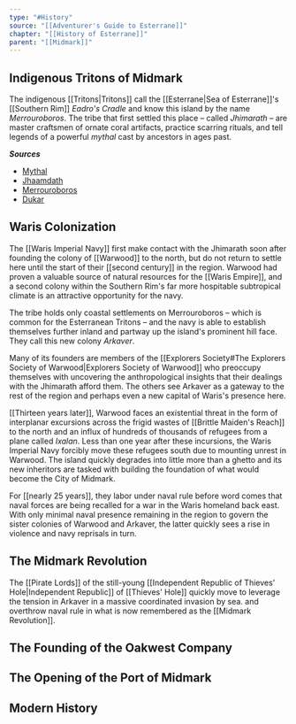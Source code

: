 ```yaml
---
type: "#History"
source: "[[Adventurer's Guide to Esterrane]]"
chapter: "[[History of Esterrane]]"
parent: "[[Midmark]]"
---
```

## Indigenous Tritons of Midmark

The indigenous [[Tritons|Tritons]] call the [[Esterrane|Sea of Esterrane]]'s [[Southern Rim]] *Eadro's Cradle* and know this island by the name *Merrouroboros*. The tribe that first settled this place – called *Jhimarath* – are master craftsmen of ornate coral artifacts, practice scarring rituals, and tell legends of a powerful *mythal* cast by ancestors in ages past.

***Sources***
- [Mythal](https://forgottenrealms.fandom.com/wiki/Mythal)
- [Jhaamdath](https://forgottenrealms.fandom.com/wiki/Jhaamdath)
- [Merrouroboros](https://forgottenrealms.fandom.com/wiki/Merrouroboros)
- [Dukar](https://forgottenrealms.fandom.com/wiki/Dukar#Notable_Dukars)

## Waris Colonization

The [[Waris Imperial Navy]] first make contact with the Jhimarath soon after founding the colony of [[Warwood]] to the north, but do not return to settle here until the start of their [[second century]] in the region. Warwood had proven a valuable source of natural resources for the [[Waris Empire]], and a second colony within the Southern Rim's far more hospitable subtropical climate is an attractive opportunity for the navy.

The tribe holds only coastal settlements on Merrouroboros – which is common for the Esterranean Tritons – and the navy is able to establish themselves further inland and partway up the island's prominent hill face. They call this new colony *Arkaver*.

Many of its founders are members of the [[Explorers Society#The Explorers Society of Warwood|Explorers Society of Warwood]] who preoccupy themselves with uncovering the anthropological insights that their dealings with the Jhimarath afford them. The others see Arkaver as a gateway to the rest of the region and perhaps even a new capital of Waris's presence here.

[[Thirteen years later]], Warwood faces an existential threat in the form of interplanar excursions across the frigid wastes of [[Brittle Maiden's Reach]] to the north and an influx of hundreds of thousands of refugees from a plane called *Ixalan*. Less than one year after these incursions, the Waris Imperial Navy forcibly move these refugees south due to mounting unrest in Warwood. The island quickly degrades into little more than a ghetto and its new inheritors are tasked with building the foundation of what would become the City of Midmark.

For [[nearly 25 years]], they labor under naval rule before word comes that naval forces are being recalled for a war in the Waris homeland back east. With only minimal naval presence remaining in the region to govern the sister colonies of Warwood and Arkaver, the latter quickly sees a rise in violence and navy reprisals in turn.

## The Midmark Revolution

The [[Pirate Lords]] of the still-young [[Independent Republic of Thieves' Hole|Independent Republic]] of [[Thieves' Hole]] quickly move to leverage the tension in Arkaver in a massive coordinated invasion by sea. and overthrow naval rule in what is now remembered as the [[Midmark Revolution]].

## The Founding of the Oakwest Company

## The Opening of the Port of Midmark

## Modern History